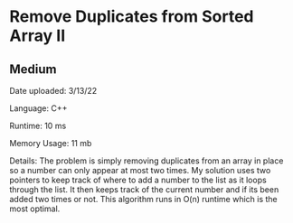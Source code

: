 
# Remove Duplicates from Sorted Array II

## Medium

Date uploaded: 3/13/22

Language: C++

Runtime: 10 ms

Memory Usage: 11 mb

Details: The problem is simply removing duplicates from an array in place so a number can only appear at most two times. My solution uses two pointers to keep track of where to add a number to the list as it loops through the list. It then keeps track of the current number and if its been added two times or not. This algorithm runs in O(n) runtime which is the most optimal.

